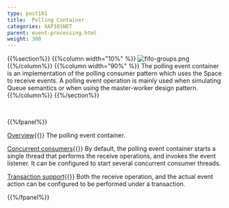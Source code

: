 ```yaml
---
type: post101
title:  Polling Container
categories: XAP101NET
parent: event-processing.html
weight: 300
---
```




{{%section%}}
{{%column width="10%" %}}
![fifo-groups.png](/attachment_files/subject/point-to-point.png)
{{%/column%}}
{{%column width="90%" %}}
The polling event container is an implementation of the polling consumer pattern which uses the Space to receive events.
A polling event operation is mainly used when simulating Queue semantics or when using the master-worker design pattern.
{{%/column%}}
{{%/section%}}

<br>

{{%fpanel%}}

[Overview](./polling-container.html){{<wbr>}}
The polling event container.

[Concurrent consumers](./polling-container-scaling.html){{<wbr>}}
By default, the polling event container starts a single thread that performs the receive operations, and invokes the event listener. It can be configured to start several concurrent consumer threads.

[Transaction support](./polling-container-transactions.html){{<wbr>}}
Both the receive operation, and the actual event action can be configured to be performed under a transaction.

{{%/fpanel%}}


